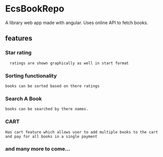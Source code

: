 # EcsBookRepo

A library web app made with angular.
Uses online API to fetch  books.

## features
  ### Star rating
      ratings are shown graphically as well in start format
  ### Sorting functionality
    books can be sorted based on there ratings  
  ### Search  A Book
    books can be searched by there names.
  ### CART
    Has cart feature which allows user to add multiple books to the cart and pay for all books in a single payment
  
  ### and many more to come...
